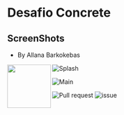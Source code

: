 # Desafio Concrete

## ScreenShots
- By Allana Barkokebas

<img align="left" width="100" height="100" src="../screeshot/image1.jpg">

![Splash](/screenshot/image1.jpg) 

![Main](/screenshot/image2.jpg)

![Pull request](/screenshot/image3.jpg)
![issue](/screenshot/image4.jpg)
